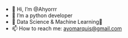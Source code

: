 - 👋 Hi, I’m @Ahyorrr
- 👀 I’m a python developer 
- 🌱 Data Science & Machine Learning🐍
- 📫 How to reach me: ayomarquis@gmail.com 

<!---
Ahyorrr/Ahyorrr is a ✨ special ✨ repository because its `README.md` (this file) appears on your GitHub profile.
You can click the Preview link to take a look at your changes.
--->
